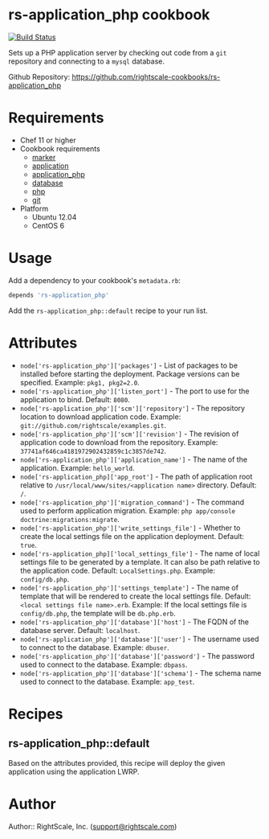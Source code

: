# rs-application_php cookbook

[![Build Status](https://travis-ci.org/rightscale-cookbooks/rs-application_php.png?branch=master)](https://travis-ci.org/rightscale-cookbooks/rs-application_php)

Sets up a PHP application server by checking out code from a `git` repository and connecting to a `mysql` database.

Github Repository: https://github.com/rightscale-cookbooks/rs-application_php

# Requirements

* Chef 11 or higher
* Cookbook requirements
  * [marker](http://community.opscode.com/cookbooks/marker)
  * [application](http://community.opscode.com/cookbooks/application)
  * [application_php](http://community.opscode.com/cookbooks/application_php)
  * [database](http://community.opscode.com/cookbooks/database)
  * [php](http://community.opscode.com/cookbooks/php)
  * [git](http://community.opscode.com/cookbooks/git)
* Platform
  * Ubuntu 12.04
  * CentOS 6

# Usage

Add a dependency to your cookbook's `metadata.rb`:

```ruby
depends 'rs-application_php'
```

Add the `rs-application_php::default` recipe to your run list.

# Attributes

* `node['rs-application_php']['packages']` - List of packages to be installed before
  starting the deployment. Package versions can be specified. Example: `pkg1, pkg2=2.0`.
* `node['rs-application_php']['listen_port']` - The port to use for the application to bind.
  Default: `8080`.
* `node['rs-application_php']['scm']['repository']` - The repository location to download
  application code. Example: `git://github.com/rightscale/examples.git`.
* `node['rs-application_php']['scm']['revision']` - The revision of application code to
  download from the repository. Example: `37741af646ca4181972902432859c1c3857de742`.
* `node['rs-application_php']['application_name']` - The name of the application. Example:
  `hello_world`.
* `node['rs-application_php]['app_root']` - The path of application root relative to
  `/usr/local/www/sites/<application name>` directory. Default: `/`.
* `node['rs-application_php']['migration_command']` - The command used to perform
  application migration. Example: `php app/console doctrine:migrations:migrate`.
* `node['rs-application_php']['write_settings_file']` - Whether to create the local settings
  file on the application deployment. Default: `true`.
* `node['rs-application_php]['local_settings_file']` - The name of local settings file to be
  generated by a template. It can also be path relative to the application code.
  Default: `LocalSettings.php`. Example: `config/db.php`.
* `node['rs-application_php']['settings_template']` - The name of template that will be
  rendered to create the local settings file. Default: `<local settings file name>.erb`.
  Example: If the local settings file is `config/db.php`, the template will be
  `db.php.erb`.
* `node['rs-application_php']['database']['host']` - The FQDN of the database server.
  Default: `localhost`.
* `node['rs-application_php']['database']['user']` - The username used to connect to the
  database. Example: `dbuser`.
* `node['rs-application_php']['database']['password']` - The password used to connect to the
  database. Example: `dbpass`.
* `node['rs-application_php']['database']['schema']` - The schema name used to connect to the
  database. Example: `app_test`.

# Recipes

## rs-application_php::default

Based on the attributes provided, this recipe will deploy the given application using the application LWRP.

# Author

Author:: RightScale, Inc. (<support@rightscale.com>)
